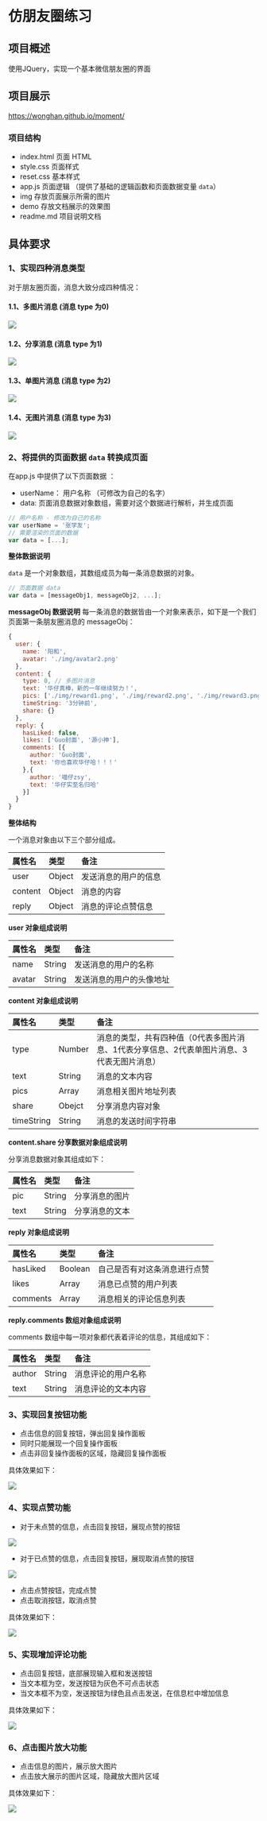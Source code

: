 # 仿朋友圈练习


## 项目概述
使用JQuery，实现一个基本微信朋友圈的界面

## 项目展示
https://wonghan.github.io/moment/

### 项目结构
- index.html 页面 HTML 
- style.css 页面样式
- reset.css 基本样式
- app.js 页面逻辑 （提供了基础的逻辑函数和页面数据变量 `data`）
- img 存放页面展示所需的图片
- demo 存放文档展示的效果图
- readme.md 项目说明文档


## 具体要求
### 1、实现四种消息类型
对于朋友圈页面，消息大致分成四种情况：
#### 1.1、多图片消息 (消息 type 为0)


![](./demo/type1.png)

#### 1.2、分享消息  (消息 type 为1)

![](./demo/type2.png)

#### 1.3、单图片消息 (消息 type 为2)

![](./demo/type3.png)

#### 1.4、无图片消息 (消息 type 为3)

![](./demo/type4.png)



### 2、将提供的页面数据 `data` 转换成页面
在app.js 中提供了以下页面数据 ：
- userName： 用户名称 （可修改为自己的名字）
- data: 页面消息数据对象数组，需要对这个数据进行解析，并生成页面

```javascript
// 用户名称 - 修改为自己的名称
var userName = '张学友';
// 需要渲染的页面的数据
var data = [...];
```

**整体数据说明**

`data` 是一个对象数组，其数组成员为每一条消息数据的对象。

```js
// 页面数据 data
var data = [messageObj1, messageObj2, ...];
```

**messageObj 数据说明**
每一条消息的数据皆由一个对象来表示，如下是一个我们页面第一条朋友圈消息的 messageObj：

```js
{
  user: {
    name: '阳和',
    avatar: './img/avatar2.png'
  }, 
  content: {
    type: 0, // 多图片消息
    text: '华仔真棒，新的一年继续努力！',
    pics: ['./img/reward1.png', './img/reward2.png', './img/reward3.png', './img/reward4.png'],
    timeString: '3分钟前',
    share: {}
  }, 
  reply: {
    hasLiked: false,
    likes: ['Guo封面', '源小神'],
    comments: [{
      author: 'Guo封面',
      text: '你也喜欢华仔哈！！！'
    },{
      author: '喵仔zsy',
      text: '华仔实至名归哈'
    }]
  }
}
```

**整体结构**

一个消息对象由以下三个部分组成。

| 属性名      |  类型 |   备注  |
| :-------- | :--------| :------ |
|  user  |   Object |  发送消息的用户的信息  |
|  content  |   Object |  消息的内容  |
|  reply  |   Object |  消息的评论点赞信息  |

**user 对象组成说明**

| 属性名      |  类型 |   备注  |
| :-------- | :--------| :------ |
|  name  |   String |  发送消息的用户的名称  |
|  avatar  |   String |  发送消息的用户的头像地址  |

**content 对象组成说明**

| 属性名      |  类型 |   备注  |
| :-------- | :--------| :------ |
|  type  |   Number |  消息的类型，共有四种值（0代表多图片消息、1代表分享信息、2代表单图片消息、3代表无图片消息）  |
|  text  |   String |  消息的文本内容  |
|  pics  |   Array |  消息相关图片地址列表  |
|  share  |   Obejct |  分享消息内容对象  |
|  timeString  |  String |  消息的发送时间字符串  |

**content.share 分享数据对象组成说明**

分享消息数据对象其组成如下：

| 属性名      |  类型 |   备注  |
| :-------- | :--------| :------ |
|  pic  |   String | 分享消息的图片  |
|  text  |   String |  分享消息的文本  |

**reply 对象组成说明**

| 属性名      |  类型 |   备注  |
| :-------- | :--------| :------ |
|  hasLiked  |   Boolean | 自己是否有对这条消息进行点赞  |
|  likes  |   Array |  消息已点赞的用户列表  |
|  comments  |   Array |  消息相关的评论信息列表  |

**reply.comments 数组对象组成说明**

comments 数组中每一项对象都代表着评论的信息，其组成如下：

| 属性名      |  类型 |   备注  |
| :-------- | :--------| :------ |
|  author  |   String | 消息评论的用户名称  |
|  text  |   String |  消息评论的文本内容  |




### 3、实现回复按钮功能
- 点击信息的回复按钮，弹出回复操作面板
- 同时只能展现一个回复操作面板
- 点击非回复操作面板的区域，隐藏回复操作面板

具体效果如下：

![](./demo/replypanel.gif)


### 4、实现点赞功能
- 对于未点赞的信息，点击回复按钮，展现点赞的按钮

![](./demo/icon-like.png)

- 对于已点赞的信息，点击回复按钮，展现取消点赞的按钮

![](./demo/icon-unlike.png)

- 点击点赞按钮，完成点赞
- 点击取消按钮，取消点赞

具体效果如下：


![](./demo/like.gif)


### 5、实现增加评论功能
- 点击回复按钮，底部展现输入框和发送按钮
- 当文本框为空，发送按钮为灰色不可点击状态
- 当文本框不为空，发送按钮为绿色且点击发送，在信息栏中增加信息


具体效果如下：

![](./demo/comment.gif)


### 6、点击图片放大功能
- 点击信息的图片，展示放大图片
- 点击放大展示的图片区域，隐藏放大图片区域

具体效果如下：

![](./demo/pic.gif)

